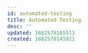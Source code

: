 ```yaml
---
id: automated-testing
title: Automated Testing
desc: ''
updated: 1682578165513
created: 1682578145921
---
```

